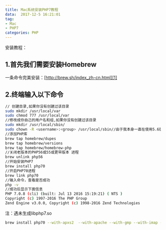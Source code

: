 ```yaml
---
title: Mac系统安装PHP7教程
data:  2017-12-5 16:21:01
tag:
- Mac
- PHP7
categories: PHP
---
```


安装教程：
## 1.首先我们需要安装Homebrew
一条命令完美安装：[http://brew.sh/index_zh-cn.html][1]
## 2.终端输入以下命令

```bash
// 创建目录,如果你没有创建过该目录
sudo mkdir /usr/local/var
sudo chmod 777 /usr/local/var
//修改成你自己的用户名和组,如果你没有创建过该目录
sudo mkdir /usr/local/sbin/
sudo chown -R <username>:<group> /usr/local/sbin//由于我本身一直在使用5.6版本，故上述步骤省略，下面进入正题
//添加PHP库
brew tap homebrew/dupes
brew tap homebrew/versions
brew tap homebrew/homebrew-php
//关闭老版本的PHP56或55或更早版本 进程
brew unlink php56
//开始安装PHP7
brew install php70
//开启PHP70进程
brew link php70
//输入命令，查看是否成功
php -v
//成功后显示下面信息
PHP 7.0.8 (cli) (built: Jul 13 2016 15:19:21) ( NTS )
Copyright (c) 1997-2016 The PHP Group
Zend Engine v3.0.0, Copyright (c) 1998-2016 Zend Technologies
```

注：遇未生成libphp7.so

```bash
brew install php70 --with-apxs2  --with-apache --with-gmp --with-imap --with-tidy --with-debug
```


[1]:	http://brew.sh/index_zh-cn.html